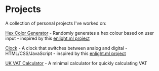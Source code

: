 # Projects
A collection of personal projects I've worked on:

[Hex Color Generator](https://leoreeves.github.io/Projects/Hex%20Color%20Generator/) - Randomly generates a hex colour based on user input - inspired by this [enlight.ml project](https://enlight.ml/projects/color/color-generator.html)

[Clock](https://leoreeves.github.io/Projects/Clock/) - A clock that switches between analog and digital - HTML/CSS/JavaScript - inspired by this [enlight.ml project](https://enlight.ml/projects/clock/clock.html)

[UK VAT Calculator](https://leoreeves.github.io/Projects/UK-VAT-Calculator/) - A minimal calculator for quickly calculating VAT
